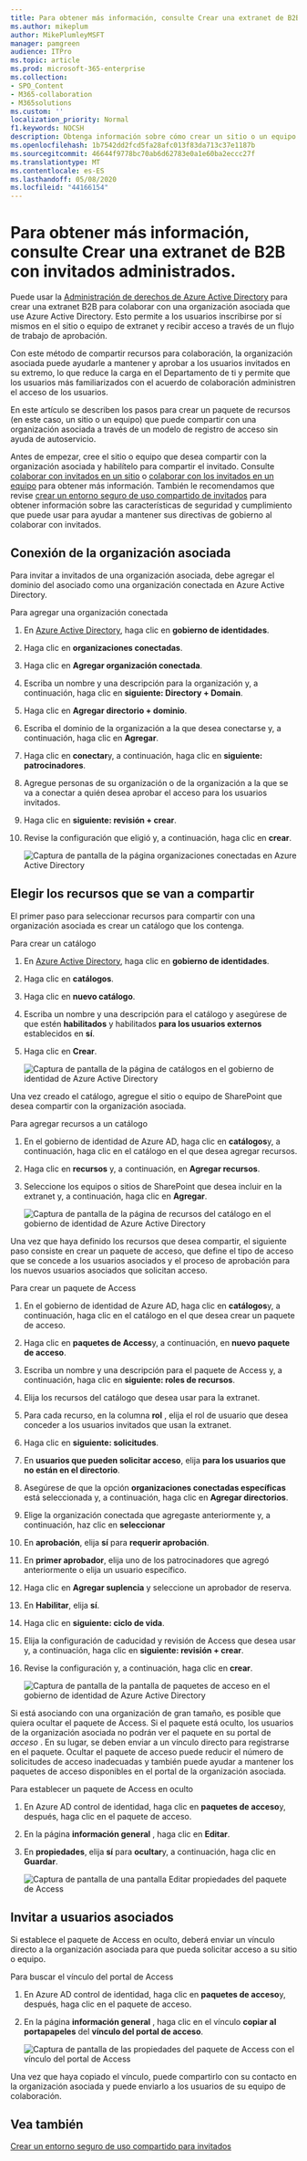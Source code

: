 ```yaml
---
title: Para obtener más información, consulte Crear una extranet de B2B con invitados administrados.
ms.author: mikeplum
author: MikePlumleyMSFT
manager: pamgreen
audience: ITPro
ms.topic: article
ms.prod: microsoft-365-enterprise
ms.collection:
- SPO_Content
- M365-collaboration
- M365solutions
ms.custom: ''
localization_priority: Normal
f1.keywords: NOCSH
description: Obtenga información sobre cómo crear un sitio o un equipo de extranet B2B con usuarios invitados administrados desde una organización asociada.
ms.openlocfilehash: 1b7542dd2fcd5fa28afc013f83da713c37e1187b
ms.sourcegitcommit: 46644f9778bc70ab6d62783e0a1e60ba2eccc27f
ms.translationtype: MT
ms.contentlocale: es-ES
ms.lasthandoff: 05/08/2020
ms.locfileid: "44166154"
---
```

# <a name="create-a-b2b-extranet-with-managed-guests"></a>Para obtener más información, consulte Crear una extranet de B2B con invitados administrados.

Puede usar la [Administración de derechos de Azure Active Directory](https://docs.microsoft.com/azure/active-directory/governance/entitlement-management-overview) para crear una extranet B2B para colaborar con una organización asociada que use Azure Active Directory. Esto permite a los usuarios inscribirse por sí mismos en el sitio o equipo de extranet y recibir acceso a través de un flujo de trabajo de aprobación.

Con este método de compartir recursos para colaboración, la organización asociada puede ayudarle a mantener y aprobar a los usuarios invitados en su extremo, lo que reduce la carga en el Departamento de ti y permite que los usuarios más familiarizados con el acuerdo de colaboración administren el acceso de los usuarios.

En este artículo se describen los pasos para crear un paquete de recursos (en este caso, un sitio o un equipo) que puede compartir con una organización asociada a través de un modelo de registro de acceso sin ayuda de autoservicio. 

Antes de empezar, cree el sitio o equipo que desea compartir con la organización asociada y habilítelo para compartir el invitado. Consulte [colaborar con invitados en un sitio](collaborate-in-site.md) o [colaborar con los invitados en un equipo](collaborate-as-team.md) para obtener más información. También le recomendamos que revise [crear un entorno seguro de uso compartido de invitados](create-secure-guest-sharing-environment.md) para obtener información sobre las características de seguridad y cumplimiento que puede usar para ayudar a mantener sus directivas de gobierno al colaborar con invitados.

## <a name="connect-the-partner-organization"></a>Conexión de la organización asociada

Para invitar a invitados de una organización asociada, debe agregar el dominio del asociado como una organización conectada en Azure Active Directory.

Para agregar una organización conectada
1. En [Azure Active Directory](https://aad.portal.azure.com), haga clic en **gobierno de identidades**.
2. Haga clic en **organizaciones conectadas**.
4. Haga clic en **Agregar organización conectada**.
5. Escriba un nombre y una descripción para la organización y, a continuación, haga clic en **siguiente: Directory + Domain**.
6. Haga clic en **Agregar directorio + dominio**.
7. Escriba el dominio de la organización a la que desea conectarse y, a continuación, haga clic en **Agregar**.
8. Haga clic en **conectar**y, a continuación, haga clic en **siguiente: patrocinadores**.
9. Agregue personas de su organización o de la organización a la que se va a conectar a quién desea aprobar el acceso para los usuarios invitados.
10. Haga clic en **siguiente: revisión + crear**.
11. Revise la configuración que eligió y, a continuación, haga clic en **crear**.

    ![Captura de pantalla de la página organizaciones conectadas en Azure Active Directory](../media/identity-governance-connected-organizations.png)

## <a name="choose-the-resources-to-share"></a>Elegir los recursos que se van a compartir

El primer paso para seleccionar recursos para compartir con una organización asociada es crear un catálogo que los contenga.

Para crear un catálogo
1. En [Azure Active Directory](https://aad.portal.azure.com), haga clic en **gobierno de identidades**.
2. Haga clic en **catálogos**.
3. Haga clic en **nuevo catálogo**.
4. Escriba un nombre y una descripción para el catálogo y asegúrese de que estén **habilitados** y habilitados **para los usuarios externos** establecidos en **sí**.
5. Haga clic en **Crear**.

   ![Captura de pantalla de la página de catálogos en el gobierno de identidad de Azure Active Directory](../media/identity-governance-catalogs.png)

Una vez creado el catálogo, agregue el sitio o equipo de SharePoint que desea compartir con la organización asociada.

Para agregar recursos a un catálogo
1. En el gobierno de identidad de Azure AD, haga clic en **catálogos**y, a continuación, haga clic en el catálogo en el que desea agregar recursos.
2. Haga clic en **recursos** y, a continuación, en **Agregar recursos**.
3. Seleccione los equipos o sitios de SharePoint que desea incluir en la extranet y, a continuación, haga clic en **Agregar**.

   ![Captura de pantalla de la página de recursos del catálogo en el gobierno de identidad de Azure Active Directory](../media/identity-governance-catalog-resource.png)

Una vez que haya definido los recursos que desea compartir, el siguiente paso consiste en crear un paquete de acceso, que define el tipo de acceso que se concede a los usuarios asociados y el proceso de aprobación para los nuevos usuarios asociados que solicitan acceso.

Para crear un paquete de Access
1. En el gobierno de identidad de Azure AD, haga clic en **catálogos**y, a continuación, haga clic en el catálogo en el que desea crear un paquete de acceso.
2. Haga clic en **paquetes de Access**y, a continuación, en **nuevo paquete de acceso**.
3. Escriba un nombre y una descripción para el paquete de Access y, a continuación, haga clic en **siguiente: roles de recursos**.
4. Elija los recursos del catálogo que desea usar para la extranet.
5. Para cada recurso, en la columna **rol** , elija el rol de usuario que desea conceder a los usuarios invitados que usan la extranet.
6. Haga clic en **siguiente: solicitudes**.
7. En **usuarios que pueden solicitar acceso**, elija **para los usuarios que no están en el directorio**.
8. Asegúrese de que la opción **organizaciones conectadas específicas** está seleccionada y, a continuación, haga clic en **Agregar directorios**.
9. Elige la organización conectada que agregaste anteriormente y, a continuación, haz clic en **seleccionar**
10. En **aprobación**, elija **sí** para **requerir aprobación**.
11. En **primer aprobador**, elija uno de los patrocinadores que agregó anteriormente o elija un usuario específico.
12. Haga clic en **Agregar suplencia** y seleccione un aprobador de reserva.
13. En **Habilitar**, elija **sí**.
14. Haga clic en **siguiente: ciclo de vida**.
15. Elija la configuración de caducidad y revisión de Access que desea usar y, a continuación, haga clic en **siguiente: revisión + crear**.
16. Revise la configuración y, a continuación, haga clic en **crear**.

    ![Captura de pantalla de la pantalla de paquetes de acceso en el gobierno de identidad de Azure Active Directory](../media/identity-governance-access-packages.png)

Si está asociando con una organización de gran tamaño, es posible que quiera ocultar el paquete de Access. Si el paquete está oculto, los usuarios de la organización asociada no podrán ver el paquete en su portal de *acceso* . En su lugar, se deben enviar a un vínculo directo para registrarse en el paquete. Ocultar el paquete de acceso puede reducir el número de solicitudes de acceso inadecuadas y también puede ayudar a mantener los paquetes de acceso disponibles en el portal de la organización asociada.

Para establecer un paquete de Access en oculto
1. En Azure AD control de identidad, haga clic en **paquetes de acceso**y, después, haga clic en el paquete de acceso.
2. En la página **información general** , haga clic en **Editar**.
3. En **propiedades**, elija **sí** para **ocultar**y, a continuación, haga clic en **Guardar**.

   ![Captura de pantalla de una pantalla Editar propiedades del paquete de Access](../media/identity-governance-access-package-hidden.png)

## <a name="invite-partner-users"></a>Invitar a usuarios asociados

Si establece el paquete de Access en oculto, deberá enviar un vínculo directo a la organización asociada para que pueda solicitar acceso a su sitio o equipo.

Para buscar el vínculo del portal de Access
1. En Azure AD control de identidad, haga clic en **paquetes de acceso**y, después, haga clic en el paquete de acceso.
2. En la página **información general** , haga clic en el vínculo **copiar al portapapeles** del **vínculo del portal de acceso**.

   ![Captura de pantalla de las propiedades del paquete de Access con el vínculo del portal de Access](../media/identity-governance-access-portal-link.png)

Una vez que haya copiado el vínculo, puede compartirlo con su contacto en la organización asociada y puede enviarlo a los usuarios de su equipo de colaboración.

## <a name="see-also"></a>Vea también

[Crear un entorno seguro de uso compartido para invitados](create-secure-guest-sharing-environment.md)

